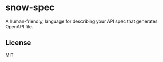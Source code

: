 # snow-spec
A human-friendly, language for describing your API spec that generates OpenAPI file.

## License
MIT
